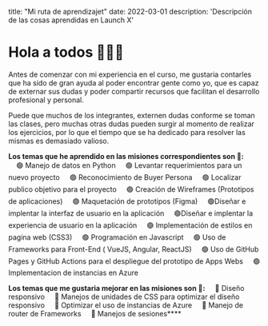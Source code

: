 title: "Mi ruta de aprendizajet"
date: 2022-03-01
description: 'Descripción de las cosas aprendidas en Launch X'

# **Hola a todos  🧑🏻‍💻** 

Antes de comenzar con mi experiencia en el curso, me gustaria contarles que ha sido de gran ayuda al poder encontrar gente como yo, que es capaz de externar sus dudas y poder compartir recursos que facilitan el desarrollo profesional y personal.

Puede que muchos de los integrantes, externen dudas conforme se toman las clases, pero muchas otras dudas pueden surgir al momento de realizar los ejercicios, por lo que el tiempo que se ha dedicado para resolver las mismas es demasiado valioso.

**Los temas que he aprendido en las misiones correspondientes son 🚀:**
&nbsp;&nbsp;&nbsp;&nbsp;🟢 Manejo de datos en Python
&nbsp;&nbsp;&nbsp;&nbsp;🟢 Levantar requerimientos para un nuevo proyecto
&nbsp;&nbsp;&nbsp;&nbsp;🟢 Reconocimiento de Buyer Persona
&nbsp;&nbsp;&nbsp;&nbsp;🟢 Localizar publico objetivo para el proyecto
&nbsp;&nbsp;&nbsp;&nbsp;🟢 Creación de Wireframes (Prototipos de aplicaciones)
&nbsp;&nbsp;&nbsp;&nbsp;🟢 Maquetación de prototipos (Figma)
&nbsp;&nbsp;&nbsp;&nbsp;🟢Diseñar e implentar la interfaz de usuario en la aplicación
&nbsp;&nbsp;&nbsp;&nbsp;🟢Diseñar e implentar la experiencia de usuario en la aplicación
&nbsp;&nbsp;&nbsp;&nbsp;🟢 Implementación de estilos en pagina web (CSS3)
&nbsp;&nbsp;&nbsp;&nbsp;🟢 Programación en Javascript
&nbsp;&nbsp;&nbsp;&nbsp;🟢 Uso de Frameworks para Front-End ( VueJS, Angular, ReactJS)
&nbsp;&nbsp;&nbsp;&nbsp;🟢 Uso de GitHub Pages y GitHub Actions para el despliegue del prototipo de Apps Webs
&nbsp;&nbsp;&nbsp;&nbsp;🟢 Implementacion de instancias en Azure

**Los temas que me gustaria mejorar en las misiones son 🚀:**
&nbsp;&nbsp;&nbsp;&nbsp;🔵 Diseño responsivo
&nbsp;&nbsp;&nbsp;&nbsp;🔵 Manejos de unidades de CSS para optimizar el diseño responsivo
&nbsp;&nbsp;&nbsp;&nbsp;🔵 Optimizar el uso de instancias de Azure
&nbsp;&nbsp;&nbsp;&nbsp;🔵 Manejo de router de Frameworks
&nbsp;&nbsp;&nbsp;&nbsp;🔵 Manejos de sesiones****
